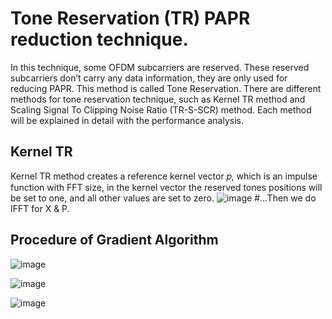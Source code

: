 # Tone Reservation (TR) PAPR reduction technique.
In this technique, some OFDM subcarriers are reserved. These reserved subcarriers don’t carry any data information,
they are only used for reducing PAPR. This method is called Tone Reservation.
There are different methods for tone reservation technique, such as Kernel TR method and Scaling Signal To Clipping Noise Ratio (TR-S-SCR) method.
Each method will be explained in detail with the performance analysis.

## Kernel TR
Kernel TR method creates a reference kernel vector 𝑝, which is an impulse function with FFT size,
in the kernel vector the reserved tones positions will be set to one, and all other values are set to zero. 
![image](https://github.com/Metwaly-yahia/Tone_Reservation/assets/81784667/2f89baf5-e3f5-4ba5-b167-e171a707b108)
#…Then we do IFFT for X & P.

## Procedure of Gradient Algorithm

![image](https://github.com/Metwaly-yahia/Tone_Reservation/assets/81784667/9009e7e9-90fc-422d-a73a-8d1455622bbc)

![image](https://github.com/Metwaly-yahia/Tone_Reservation/assets/81784667/fe25df85-9f79-4012-af33-a38d69bc0138)

![image](https://github.com/Metwaly-yahia/Tone_Reservation/assets/81784667/07d3605e-e8a3-4ae4-8de6-7ea5bcd14aad)





